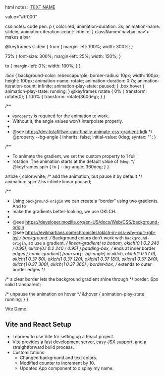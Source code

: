 html notes:
<img src="" width="" >
<a href="">TEXT NAME </a>
<tr>
  <tb> </tb>
</tr>
value="#ff000"

css notes:
code pen:
p {
  color:red;
  animation-duration: 3s;
  animation-name: slidein;
  animation-iteration-count: infinite;
}
className='navbar-nav'>
makes a bar

@keyframes slidein {
  from {
    margin-left: 100%;
    width: 300%;
  }

  75% {
    font-size: 300%;
    margin-left: 25%;
    width: 150%;
  }

  to {
    margin-left: 0%;
    width: 100%;
  }
}

.box {
  background-color: rebeccapurple;
  border-radius: 10px;
  width: 100px;
  height: 100px;
  animation-name: rotate;
  animation-duration: 0.7s;
  animation-iteration-count: infinite;
  animation-play-state: paused;
}
.box:hover {
  animation-play-state: running;
}
@keyframes rotate {
  0% {
    transform: rotate(0);
  }
  100% {
    transform: rotate(360deg);
  }
}

/**
 * `@property` is required for the animation to work.
 * Without it, the angle values won’t interpolate properly.
 *
 * @see https://dev.to/afif/we-can-finally-animate-css-gradient-kdk
 */
@property --bg-angle {
  inherits: false;
  initial-value: 0deg;
  syntax: "<angle>";
}

/**
 * To animate the gradient, we set the custom property to 1 full
 * rotation. The animation starts at the default value of `0deg`.
 */
@keyframes spin {
  to {
    --bg-angle: 360deg;
  }
}


article {
  color:white;
  /* add the animation, but pause it by default */
  animation: spin 2.5s infinite linear paused;
  
  /**
   * Using `background-origin` we can create a “border” using two gradients. And to
   * make the gradients better-looking, we use OKLCH.
   *
   * @see https://developer.mozilla.org/en-US/docs/Web/CSS/background-origin
   * @see https://evilmartians.com/chronicles/oklch-in-css-why-quit-rgb-hsl
   */
  background:
    /* Background colors don’t work with `background-origin`, so use a gradient. */
    linear-gradient(
        to bottom,
        oklch(0.1 0.2 240 / 0.95),
        oklch(0.1 0.2 240 / 0.95)
      )
      padding-box, /* ends at inner border edges */
    conic-gradient(
        from var(--bg-angle) in oklch,
        oklch(1 0.37 0),
        oklch(1 0.37 60),
        oklch(1 0.37 120),
        oklch(1 0.37 180),
        oklch(1 0.37 240),
        oklch(1 0.37 300),
        oklch(1 0.37 360)
      )
      border-box; /* extends to outer border edges */
  
  /* a clear border lets the background gradient shine through */
  border: 6px solid transparent;

  /* unpause the animation on hover */
  &:hover {
    animation-play-state: running;
  }
}

Vite Demo:
## Vite and React Setup
- Learned to use Vite for setting up a React project.
- Vite provides a fast development server, easy JSX support, and a straightforward build process.
- Customizations:
  - Changed background and text colors.
  - Modified counter to increment by 10.
  - Updated App component to display my name.
